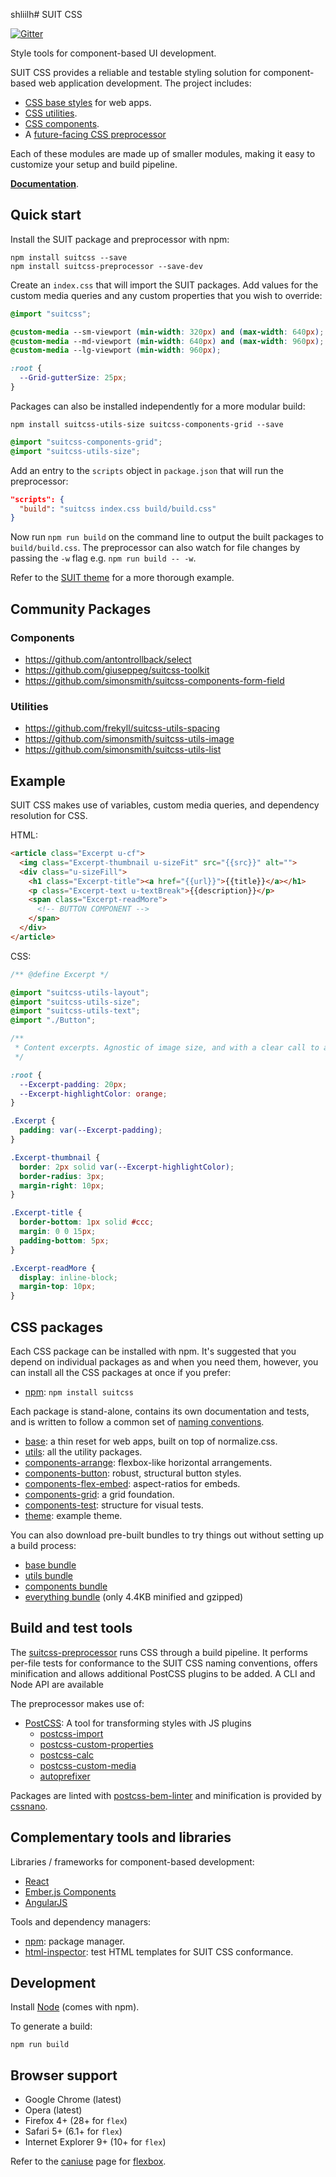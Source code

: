 shliilh# SUIT CSS

[![Gitter](https://img.shields.io/gitter/room/nwjs/nw.js.svg)](http://gitter.im/suitcss/suit)

Style tools for component-based UI development.

SUIT CSS provides a reliable and testable styling solution for component-based
web application development. The project includes:

* [CSS base styles](https://github.com/suitcss/suit/tree/master/packages/base) for web apps.
* [CSS utilities](https://github.com/suitcss/suit/tree/master/packages/utils).
* [CSS components](https://github.com/suitcss/suit/tree/master/packages/components).
* A [future-facing CSS preprocessor](https://github.com/suitcss/suit/tree/master/packages/preprocessor)

Each of these modules are made up of smaller modules, making it easy to customize
your setup and build pipeline.

**[Documentation](doc/README.md)**.

## Quick start

Install the SUIT package and preprocessor with npm:

```
npm install suitcss --save
npm install suitcss-preprocessor --save-dev
```

Create an `index.css` that will import the SUIT packages. Add values for the
custom media queries and any custom properties that you wish to override:

```css
@import "suitcss";

@custom-media --sm-viewport (min-width: 320px) and (max-width: 640px);
@custom-media --md-viewport (min-width: 640px) and (max-width: 960px);
@custom-media --lg-viewport (min-width: 960px);

:root {
  --Grid-gutterSize: 25px;
}
```

Packages can also be installed independently for a more modular build:

```
npm install suitcss-utils-size suitcss-components-grid --save
```

```css
@import "suitcss-components-grid";
@import "suitcss-utils-size";
```

Add an entry to the `scripts` object in `package.json` that will run the
preprocessor:

```json
"scripts": {
  "build": "suitcss index.css build/build.css"
}
```

Now run `npm run build` on the command line to output the built packages to
`build/build.css`. The preprocessor can also watch for file changes by passing
the `-w` flag e.g. `npm run build -- -w`.

Refer to the [SUIT theme](https://github.com/suitcss/suit/tree/master/packages/theme) for a more thorough
example.

## Community Packages

### Components

* https://github.com/antontrollback/select
* https://github.com/giuseppeg/suitcss-toolkit
* https://github.com/simonsmith/suitcss-components-form-field

### Utilities

* https://github.com/frekyll/suitcss-utils-spacing
* https://github.com/simonsmith/suitcss-utils-image
* https://github.com/simonsmith/suitcss-utils-list

## Example

SUIT CSS makes use of variables, custom media queries, and dependency resolution for CSS.

HTML:

```html
<article class="Excerpt u-cf">
  <img class="Excerpt-thumbnail u-sizeFit" src="{{src}}" alt="">
  <div class="u-sizeFill">
    <h1 class="Excerpt-title"><a href="{{url}}">{{title}}</a></h1>
    <p class="Excerpt-text u-textBreak">{{description}}</p>
    <span class="Excerpt-readMore">
      <!-- BUTTON COMPONENT -->
    </span>
  </div>
</article>
```

CSS:

```css
/** @define Excerpt */

@import "suitcss-utils-layout";
@import "suitcss-utils-size";
@import "suitcss-utils-text";
@import "./Button";

/**
 * Content excerpts. Agnostic of image size, and with a clear call to action.
 */

:root {
  --Excerpt-padding: 20px;
  --Excerpt-highlightColor: orange;
}

.Excerpt {
  padding: var(--Excerpt-padding);
}

.Excerpt-thumbnail {
  border: 2px solid var(--Excerpt-highlightColor);
  border-radius: 3px;
  margin-right: 10px;
}

.Excerpt-title {
  border-bottom: 1px solid #ccc;
  margin: 0 0 15px;
  padding-bottom: 5px;
}

.Excerpt-readMore {
  display: inline-block;
  margin-top: 10px;
}
```

## CSS packages

Each CSS package can be installed with npm.
It's suggested that you depend on individual packages as and when you need
them, however, you can install all the CSS packages at once if you prefer:

* [npm](https://www.npmjs.org/): `npm install suitcss`

Each package is stand-alone, contains its own documentation and tests, and is
written to follow a common set of [naming conventions](doc/naming-conventions.md).

* [base](https://github.com/suitcss/suit/tree/master/packages/base/): a thin reset for web apps, built on top of normalize.css.
* [utils](https://github.com/suitcss/suit/tree/master/packages/utils/): all the utility packages.
* [components-arrange](https://github.com/suitcss/suit/tree/master/packages/components-arrange/): flexbox-like horizontal arrangements.
* [components-button](https://github.com/suitcss/suit/tree/master/packages/components-button/): robust, structural button styles.
* [components-flex-embed](https://github.com/suitcss/suit/tree/master/packages/components-flex-embed/): aspect-ratios for embeds.
* [components-grid](https://github.com/suitcss/suit/tree/master/packages/components-grid/): a grid foundation.
* [components-test](https://github.com/suitcss/suit/tree/master/packages/components-test/): structure for visual tests.
* [theme](https://github.com/suitcss/suit/tree/master/packages/theme/): example theme.

You can also download pre-built bundles to try things out without setting up a
build process:

* [base bundle](https://github.com/suitcss/base/releases)
* [utils bundle](https://github.com/suitcss/utils/releases)
* [components bundle](https://github.com/suitcss/components/releases)
* [everything bundle](https://github.com/suitcss/suit/releases) (only 4.4KB minified and gzipped)

## Build and test tools

The [suitcss-preprocessor](https://github.com/suitcss/suit/tree/master/packages/preprocessor) runs CSS
through a build pipeline. It performs per-file tests for conformance to the
SUIT CSS naming conventions, offers minification and allows additional PostCSS
plugins to be added. A CLI and Node API are available

The preprocessor makes use of:

* [PostCSS](https://github.com/postcss/postcss): A tool for transforming styles with JS plugins
  * [postcss-import](https://github.com/postcss/postcss-import)
  * [postcss-custom-properties](https://github.com/postcss/postcss-custom-properties)
  * [postcss-calc](https://github.com/postcss/postcss-calc)
  * [postcss-custom-media](https://github.com/postcss/postcss-custom-media)
  * [autoprefixer](https://github.com/postcss/autoprefixer)

Packages are linted with [postcss-bem-linter](https://github.com/postcss/postcss-bem-linter) and minification is provided by [cssnano](http://cssnano.co/).

## Complementary tools and libraries

Libraries / frameworks for component-based development:

* [React](https://facebook.github.io/react/)
* [Ember.js Components](http://emberjs.com/guides/components/)
* [AngularJS](https://github.com/angular/angular.js)

Tools and dependency managers:

* [npm](https://www.npmjs.org/): package manager.
* [html-inspector](https://github.com/philipwalton/html-inspector): test HTML templates for SUIT CSS conformance.

## Development

Install [Node](http://nodejs.org) (comes with npm).

To generate a build:

```
npm run build
```

## Browser support

* Google Chrome (latest)
* Opera (latest)
* Firefox 4+ (28+ for `flex`)
* Safari 5+ (6.1+ for `flex`)
* Internet Explorer 9+ (10+ for `flex`)

Refer to the [caniuse](http://caniuse.com/) page for [flexbox](http://caniuse.com/#feat=flexbox).
